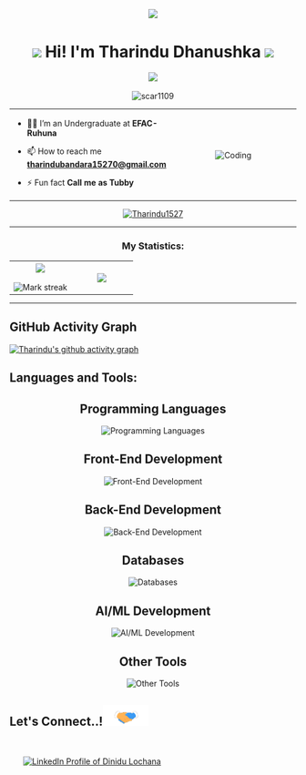 <p align="center" ><img  src = "https://github.com/7oSkaaa/7oSkaaa/blob/main/Images/about_me.gif?raw=true" width = 100px></p>
<h1 align="center">
  <img src="https://media.giphy.com/media/hvRJCLFzcasrR4ia7z/giphy.gif" width="28">
  Hi! I'm Tharindu Dhanushka
  <img src="https://media.giphy.com/media/hvRJCLFzcasrR4ia7z/giphy.gif" width="28">
</h1>
<p align="center">
  <img src="https://readme-typing-svg.herokuapp.com/?lines=Computer+Engineering+Student;IEEE%20Member;Faculty+Of+Engineering;University+Of+Ruhuna;Aspiring+AI%2FML+Professional;&font=Fira+Code&center=true&width=440&height=45&color=#6495ED&vCenter=true&size=22">
</p>
<p align="center"> <img src="https://komarev.com/ghpvc/?username=Tharindu1527&label=Profile%20views&color=0e75b6&style=flat" alt="scar1109" /> </p>

<table align="center">
<tr border="none">
<td width="50%" align="left">
  
- 🧑‍🎓 I’m an Undergraduate at **EFAC-Ruhuna**

- 📫 How to reach me **tharindubandara15270@gmail.com**
  
- ⚡ Fun fact **Call me as Tubby**

</td>
<td width="50%" align="center">

  <img align="center" alt="Coding" width="450" src="https://images.squarespace-cdn.com/content/v1/5feb53185d3dab691b47361b/1609930650139-9NRI63XUJ29Y7E9LEA9G/12eca-machine-learning.gif">

  
  </td>
</tr>
</table>

<p align="center"> 
  <a href="https://github.com/ryo-ma/github-profile-trophy">
    <img src="https://github-profile-trophy.vercel.app/?username=Tharindu1527&column=9&theme=dark&bg_color=000000" alt="Tharindu1527" />
  </a> 
</p>

---

<h3 align="center">My Statistics:</h3>
<p align="center">
<table align="center">
<tr border="none">
<td width="50%" align="center">
  
  <img  align="center"  src="https://github-readme-stats.vercel.app/api?username=Tharindu1527&theme=tokyonight&show_icons=true&count_private=true" />
  <br></br>
  <img  title="🔥 Get streak stats for your profile at git.io/streak-stats" alt="Mark streak" src="https://github-readme-streak-stats.herokuapp.com/?user=Tharindu1527&theme=tokyonight&hide_border=false" /> 
</td>
<td width="50%" align="center">

  <img  align="center"  src="https://github-readme-stats.anuraghazra1.vercel.app/api/top-langs/?username=Tharindu1527&theme=tokyonight&hide_border=false&no-bg=true&no-frame=true&langs_count=10"/>
  
  </td>
</tr>
</table>

---
<h2> GitHub Activity Graph</h2>

[![Tharindu's github activity graph](https://github-readme-activity-graph.vercel.app/graph?username=Tharindu1527&theme=tokyo-night&area=true&hide_border=true)](https://github.com/ashutosh00710/github-readme-activity-graph)

<h2 align="left">Languages and Tools:</h2>
<!-- Programming Languages -->
<h2 align="center"> Programming Languages</h2>

<p align="center">
  <img src="https://skillicons.dev/icons?i=python,java,js,ts,c,c++" alt="Programming Languages" />
</p>




<!-- Front-End Development -->
<h2 align="center"> Front-End Development</h2>

<p align="center">
  <img src="https://skillicons.dev/icons?i=html,css,react,nextjs,tailwind" alt="Front-End Development" />
</p>




<!-- Back-End Development -->
<h2 align="center"> Back-End Development</h2>

<p align="center">
  <img src="https://skillicons.dev/icons?i=nodejs,express,django,flask" alt="Back-End Development" />
</p>




<!-- Databases -->
<h2 align="center"> Databases</h2>

<p align="center">
  <img src="https://skillicons.dev/icons?i=mysql,postgresql,sqlite,mongodb" alt="Databases" />
</p>



<!-- AI/ML Development -->
<h2 align="center"> AI/ML Development</h2>

<p align="center">
  <img src="https://skillicons.dev/icons?i=tensorflow,pytorch,matlab,opencv,sklearn" alt="AI/ML Development" />
</p>



<!-- Other Tools -->
<h2 align="center"> Other Tools</h2>

<p align="center">
  <img src="https://skillicons.dev/icons?i=git,docker,kubernetes,aws,postman" alt="Other Tools" />
</p>

## <b> Let's Connect..!</b><img src="https://github.com/0xAbdulKhalid/0xAbdulKhalid/raw/main/assets/mdImages/handshake.gif" width ="80">
<br>
<div align='left'>

<ul>
<a href="https://www.linkedin.com/in/tharindu15n" target="_blank">
    <img src="https://img.shields.io/badge/linkedin: Tharindu Dhanushka -%2300acee.svg?color=405DE6&style=for-the-badge&logo=linkedin&logoColor=white" alt="LinkedIn Profile of Dinidu Lochana" title="LinkedIn Profile of Dinidu Lochana" style="margin-bottom: 5px;"/>
</a>
<br>
